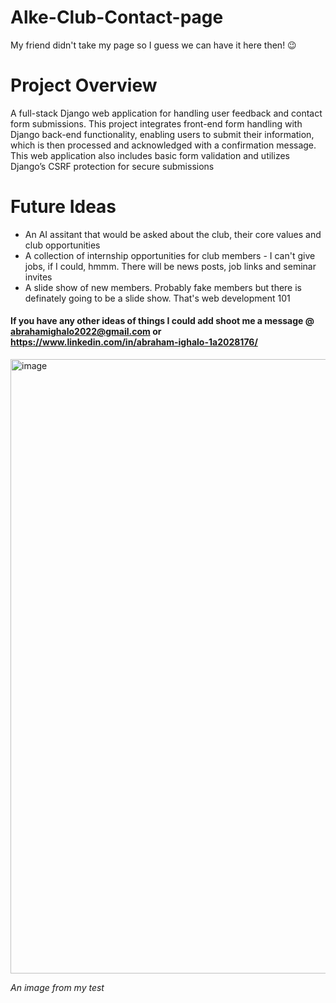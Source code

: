 # Alke-Club-Contact-page
My friend didn't take my page so I guess we can have it here then! 😉

# Project Overview
A full-stack Django web application for handling user feedback and contact form submissions. This project integrates front-end form handling with Django back-end functionality, enabling users to submit their information, which is then processed and acknowledged with a confirmation message. This web application also includes basic form validation and utilizes Django’s CSRF protection for secure submissions

# Future Ideas
* An AI assitant that would be asked about the club, their core values and club opportunities
* A collection of internship opportunities for club members - I can't give jobs, if I could, hmmm. There will be news posts, job links and seminar invites
* A slide show of new members. Probably fake members but there is definately going to be a slide show. That's web development 101


#### If you have any other ideas of things I could add shoot me a message  @ abrahamighalo2022@gmail.com or https://www.linkedin.com/in/abraham-ighalo-1a2028176/


<img width="983" alt="image" src="https://github.com/user-attachments/assets/e5150fb1-82a6-466a-a253-cc8654ad2d69" />
<p> <i>An image from my test</i> </p>



